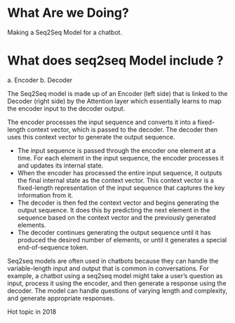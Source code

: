 # What Are we Doing?

Making a Seq2Seq Model for a chatbot.


# What does seq2seq Model include ?

a. Encoder
b. Decoder

The Seq2Seq model is made up of an Encoder (left side) that is linked to the Decoder (right side) by the Attention layer which essentially learns to map the encoder input to the decoder output.

The encoder processes the input sequence and converts it into a fixed-length context vector, which is passed to the decoder. The decoder then uses this context vector to generate the output sequence.



- The input sequence is passed through the encoder one element at a time. For each element in the input sequence, the encoder processes it and updates its internal state.
- When the encoder has processed the entire input sequence, it outputs the final internal state as the context vector. This context vector is a fixed-length representation of the input sequence that captures the key information from it.
- The decoder is then fed the context vector and begins generating the output sequence. It does this by predicting the next element in the sequence based on the context vector and the previously generated elements.
- The decoder continues generating the output sequence until it has produced the desired number of elements, or until it generates a special end-of-sequence token.


Seq2seq models are often used in chatbots because they can handle the variable-length input and output that is common in conversations. For example, a chatbot using a seq2seq model might take a user’s question as input, process it using the encoder, and then generate a response using the decoder. The model can handle questions of varying length and complexity, and generate appropriate responses.


Hot topic in 2018
